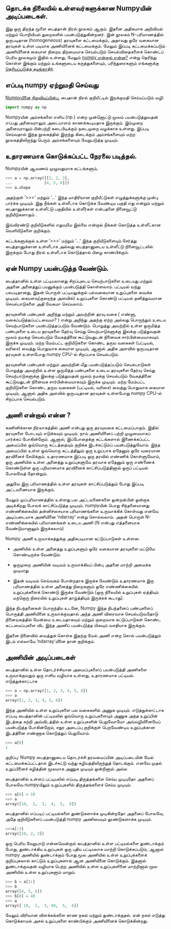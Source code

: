 
## தொடக்க நிலையில் உள்ளவர்களுக்கான Numpyயின் அடிப்படைகள். 
 
இது ஒரு திறந்த மூளை பைத்தான் நிரல் நூலகம் ஆகும். இதனை அதிகமாக அறிவியல் மற்றும் பொறியியல் துறைகளில் பயன்படுத்துகின்றனர். இன் நூலகம் N-பரிமாணத்தில் ஒருபடிதான (homogeneous) தரவுகளை கட்டமைக்கும், அதாவது ஒரே வகையான தரவுகள் உள்ள படியாக அணியினைக் கட்டமைக்கும். மேலும் இப்படி கட்டமைக்கப்படும் அணியினைக் கையாள நிறைய திறமையாக செயல்படும் செயல்விதைகளைக் கொண்டப் பெரிய நூலகமும் இதில் உள்ளது, மேலும் [numpy என்றால் என்ன?](https://numpy.org/doc/2.3/user/whatisnumpy.html#whatisnumpy) என்று தெரிந்து கொள்ள இங்கும் மற்றும் உங்களுடைய கருத்துகளையும், பரிந்துரைகளும் எங்களுக்கு [தெரியப்படுத்த தயங்காதிர்](https://numpy.org/community/). 


## எப்படி numpy ஏற்றுமதி செய்வது 
[Numpyயினை நிறுவியப்பின்பு](https://numpy.org/install/), பைதான் நிரல் குறியீட்டில் இறக்குமதி செய்யப்படும் வழி:
```py
import numpy as np
```
Numpyயின் அம்சங்களை எளிய (np.) என்ற முன்னொட்டு  மூலம் பயன்படுத்துவதன் எப்பது அனைவராலும் அடையாளம் காணக்கூடியதாக இருக்கும்‌. இம்முறை அனைவராலும் பின்பற்றி கடைபிடிக்கும் நடைமுறை வழக்காக உள்ளது. இப்படி செய்வதால் இந்த நூலகத்தில் இருந்து கிடைக்கும் அம்சங்களையும் மற்ற நூலகத்திலிருந்து பெரும் அம்சங்களையும் வேறுபடுத்த முடியும். 


## உதாரணமாக கொடுக்கப்பட்ட நேரலை படித்தல்.

Numpyயின் ஆவணம் முழுவதுமாக கட்டங்களும், 
```py
>>> a = np.array([[1, 2, 3],
...              [4, 5, 6]])
>>> a.shape
```
அதற்குள் ’>>>’ மற்றும் ‘...’ இந்த மாதிரியான குறியீட்டுகள் எழுத்துக்களுக்கு முன்பு பார்க்க முடியும். இது நீங்கள் உள்ளீடாக கொடுக்க வேண்டிய பகுதி எது என்றும் மற்றும் பைதானுக்கான உள்ளீட்டு பகுதியில் உள்ளீர்கள் என்பதனை நினைவூட்டு குறியீடுகளாகும் .

இவ்விரண்டு குறியீடுகளில் எதுவுமே இல்லை என்றால் நீங்கள் கொடுத்த உள்ளீட்கான வெளியீடுகளை  குறிக்கும். 

கட்டங்களுக்குல் உள்ள ’>>>’ மற்றும் ‘...’ இந்த குறியீடுகளையும் சேர்த்து 
பைத்தானுக்கான  உள்ளீடாக  அல்லது 
பைத்தானுடைய உள்ளீட்டு நினைவூட்டலில் இருக்கும் போது நிரல் உள்ளீடாக கொடுத்தால் பிழை காண்பிக்கும்.


## ஏன் Numpy பயன்படுத்த வேண்டும்.

 பைத்தானில் உள்ள பட்டியலானது சிறப்புடைய செயற்பாடுகளை உடையது மற்றும் அதனை அனைத்துப் பயனுக்கும் பயன்படுத்தி கொள்ளலாம். பட்டியல் வந்து பலபடிதானது, இதன் பொருள் பட்டியலுக்குல் பல்வகையான உறுப்புகளை வைக்க முடியும். கையளவு(குறைந்த அளவில்) உறுப்புகளை கொண்டு பட்டியல் தனித்துவமான செயல்பாடுகளை அதி வேகமா செய்யலாம். 


தரவுகளின் பண்புகள் அறிந்து மற்றும் அவற்றின் தரவு வகை ( எண்னா, வகைப்படுத்தப்பட்டவையா? ) என்று அறிந்து அதற்கு ஏற்ற அல்லது பொருந்தும் உடைய செயற்பாடுகளை பயன்படுத்தப்படும் வேண்டும். பொறுத்து அவற்றில் உள்ள ஒருமித்த பண்புகளை உடைய தரவுகளை தேர்வு செய்து செயற்பாடுகளுக்கு இலக்கு படுத்துவதன் மூலம் நமக்கு செயல்படும் வேகத்தினை கூட்டுவதுடன் நினைவக சார்பின்மையாகவும் இருக்க முடியும். மற்ற மேம்பட்ட குறியீடுகளை கொண்ட தருவ வகைகள் (பட்டியல், வரிசை) வைத்து பொதுவாக கையாள முடியும், ஆனால் அதிக அளவில் ஒருபடிதான தரவுகள் உள்ளபோது numpy CPU-ல் சிறப்பாக செயல்படும். 




தரவுகளின் பண்புகள் மற்றும் அவற்றின் மீது பயன்படுத்தப்படும் செயல்பாடுகள் பொறுத்து அவற்றில் உள்ள ஒருமித்த பண்புகளை உடைய தரவுகளை தேர்வு செய்து செயற்பாடுகளுக்கு இலக்கு படுத்துவதன் மூலம் நமக்கு செயல்படும் வேகத்தினை கூட்டுவதுடன் நினைவக சார்பின்மையாகவும் இருக்க முடியும். மற்ற மேம்பட்ட குறியீடுகளை கொண்ட தருவ வகைகள் (பட்டியல், வரிசை) வைத்து பொதுவாக கையாள முடியும், ஆனால் அதிக அளவில் ஒருபடிதான தரவுகள் உள்ளபோது numpy CPU-ல் சிறப்பாக செயல்படும். 

## அணி என்றால் என்ன ? 

கணினிக்கான நிரலாகத்தில் அணி என்பது ஒரு தரவுவகை கட்டமைப்பாகும். இதில் தரவுகளை போடவும் எடுக்கவும் முடியும். நாம் அணியினைப் பற்றி முழுமையாகப் பார்க்கப் போகின்றோம். ஆனால், இப்போதைக்கு கட்டங்களால் இணைக்கப்பட்ட அமைப்பில் ஒவ்வொரு கட்டத்தையும் குறிக்க இடச்சுட்டும்ப் பயன்படுத்துவோம். இந்த அமைப்பில் உள்ள ஒவ்வொரு கட்டத்திலும் ஒரு உறுப்பாக ஏதேனும் ஒரே வரையான தரவினைச் சேமிக்கும். உதாரணமாக இப்படி ஒரு தரவில் எண்ணிக் கொள்ளுவோம், ஒரு அணியில் உள்ள அனைத்து உறுப்புகளுமே தரவாக ஏதேனும் ஒரு எண்ணைக் கொண்டுள்ள ஒரு பறிமானமாக தரவினைக் காட்சிப்படுத்தினால் ஒருப் பட்டியல் போலவேத் தோன்றும். 


அதுவே இரு பரிமாணத்தில் உள்ள தரவுகள் காட்சிப்படுத்தும் போது இப்படி அட்டவணையாக இருக்கும். 


மேலும் முப்பரிமாணத்தில் உள்ளது பல அட்டவணைகளை ஒன்றன்பின் ஒன்றாக அடிக்கிறது போலக் காட்சிப்படுத்த முடியும்.  numpyயின் பொது சிந்தனையானது எண்ணிக்கையில் தன்னிச்சையாக பரிமாணங்களை உருவாக்கிக் கொள்வது எனவே அடிப்படையாக அணியினை ‘ndarray’ என்று சொல்லலாம். அதன் பொருள் N-எண்ணிக்கையில் பரிமாணங்கள் உடைய அணி (N என்பது எத்தனையாக வேண்டுமானாலும் இருக்கலாம்)


Numpy அணி உருவாக்கத்துக்கு அதிகபடியான கட்டுப்பாடுகள் உள்ளன.

- அணியில் உள்ள அனைத்து உறுப்புகளும் ஒரே வகையான தரவுகளை மட்டுமே கொண்டிருக்க வேண்டும்.

- ஒருமுறை அணியின் வடிவம் உருவாக்கியப் பின்பு அதனை மாற்றி அமைக்க முடியாது 

 - இதன் வடிவம் செவ்வகம் போன்றதாக இருக்க வேண்டும் உதாரணமாக இரு பரிமாணத்தில் உள்ள அனைத்து நிறைகளும் ஒரே எண்ணிக்கையில் உறுப்புக்களைக் கொண்டு இருக்க வேண்டும் (ஒரு நிலையில் உறுப்புகள் ஏத்தியும் மற்றொரு நிரையில் உறுப்புகள் தாழ்த்தியும் இருக்கக் கூடாது).

இந்த நிபந்தனைகள் பொருந்திய உடனே, Numpy இந்த நிபந்தனைப்  பண்புகளைப் பொருத்தி அணியினை உருவாக்குவதால் அந்த அணி விரைவாக செயல்படுவதோடு நினைவகத்தில் மேன்மை உடையதாகவும் மற்றும் குறைவாக கட்டுப்பாடுகள் கொண்ட கட்டமைப்புகளை விட இந்த அணிப் பயன்படுத்த மிகவும் வசதியாக இருக்கும்.

இதனை நினைவில் வைத்துக் கொள்க இதற்கு மேல் அணி என்ற சொல் பயன்படுத்தும் இடம் எல்லாமே ‘ndarray’யினை தான் குறிக்கும்.




## அணியின் அடிப்படைகள்

பைத்தானில் உள்ள தொடர்ச்சியான அமைப்புகளைப் பயன்படுத்தி அணிகளை உருவாக்குவதும் ஒரு எளிய வழியாக உள்ளது, உதாரணமாக பட்டியல். எடுத்துக்காட்டாக 

```py
>>> a = np.array([1, 2, 3, 4, 5, 6])
>>> a
array([1, 2, 3, 4, 5, 6])
```

இந்த அணியில் உள்ள உறுப்புகளை பல வகைகளில் அணுக முடியும். எடுத்துக்காட்டாக எப்படி பைத்தானின் பட்டியலில் ஒவ்வொரு உறுப்புகளையும் அணுக அந்த உறுப்பின் இடத்தை சுற்றி அவ்விடத்தில் உள்ள உறுப்புகளின் பெறுவோமோ அவ்வழியினையேப் பயன்படுத்த போகின்றோம், சதுர அடைப்பு குறிக்குள் பெறவேண்டிய உறுப்புக்கான இடத்தினை எண்ணாக கொடுத்துப் பெறுவோம். 

```py
>>> a[0]
1
```

குறிப்பு: Numpy பைத்தானுடைய தொடர்ச்சி தரவமைப்பின் அடிப்படையின் மேல் கட்டமைக்கப்பட்டதால் இடச்சுட்டு வந்து சுழியத்திலிருந்துத் தொடங்கும். எனவே முதல் உறுப்பினைச் சுழித்தின் மூலமாக அணுக முடியும் ஒன்றினால் அல்ல 

பைத்தானில் உள்ளப் பட்டியலில் எப்படி திருத்தங்களை செய்ய முடியுதோ அதனைப் போலவே numpyயிலும் உறுப்புகளில் திருத்தங்களைச் செய்ய முடியும்.

```py
>>> a[0] = 10
>>> a
array([10,  2,  3,  4,  5,  6])
```

பைத்தானில் எப்படிப் பட்டியல்களை துண்டுகளாக்க முடிகின்றதோ அதனைப் போலவே, அதே குறியீடுகளைப் பயன்படுத்தி numpy அணியையும் தூண்டுகளாக்க முடியும். 

```py
>>>a[:3]
array([10, 2, 3])
```

ஒரு பெரிய வேறுபாடு என்னவென்றால் பைத்தானில் உள்ள பட்டியல்களை  துண்டாக்கும் போது, துண்டாக்கிய உறுப்புகள் ஒரு புதிய பட்டியலாக மாற்றி கொடுக்கப்படும், ஆனால் numpy அணியில் துண்டாக்கும் போது மூல அணியில் உள்ள உறுப்புக்களைக் குறிப்புகலால் காட்டும்  உறுப்புகளால் ஆன அணியினை கொடுக்கும். இதனால் துண்டாக்குவதன் வழியாக பெற்ற அணியில் உள்ள உறுப்புகளினை மாற்றினால் மூல அணியில் உள்ள உறுப்புகளும் மாறும். 

```py
>>> b = a[3:]
>>> b
array([4, 5, 6])
>>> b[0] = 40
>>> a
array([ 10,  2,  3, 40,  5,  6])
```


மேலும் விரிவான விளக்கங்களை காண நகல் மற்றும் துண்டாக்குதல். ஏன் நகல் எடுத்து கொடுக்காமல் அசல் உறுப்புகளை காண்பிக்கும் அணியினைக் கொடுக்கின்றது.



